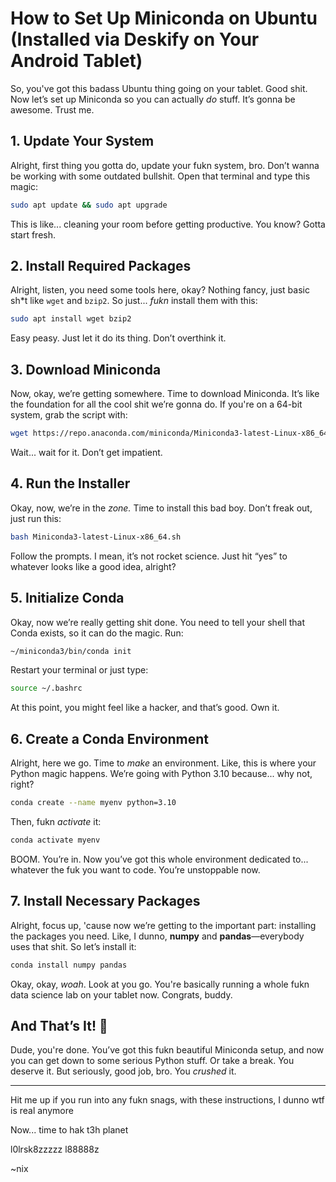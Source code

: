 # How to Set Up Miniconda on Ubuntu (Installed via Deskify on Your Android Tablet)

So, you've got this badass Ubuntu thing going on your tablet. Good shit. Now let’s set up Miniconda so you can actually *do* stuff. It’s gonna be awesome. Trust me.

## 1. **Update Your System**

Alright, first thing you gotta do, update your fukn system, bro. Don’t wanna be working with some outdated bullshit. Open that terminal and type this magic:

```bash
sudo apt update && sudo apt upgrade
```

This is like... cleaning your room before getting productive. You know? Gotta start fresh.

## 2. **Install Required Packages**

Alright, listen, you need some tools here, okay? Nothing fancy, just basic sh*t like `wget` and `bzip2`. So just... *fukn* install them with this:

```bash
sudo apt install wget bzip2
```

Easy peasy. Just let it do its thing. Don’t overthink it.

## 3. **Download Miniconda**

Now, okay, we’re getting somewhere. Time to download Miniconda. It’s like the foundation for all the cool shit we’re gonna do. If you're on a 64-bit system, grab the script with:

```bash
wget https://repo.anaconda.com/miniconda/Miniconda3-latest-Linux-x86_64.sh
```

Wait... wait for it. Don’t get impatient.

## 4. **Run the Installer**

Okay, now, we’re in the *zone.* Time to install this bad boy. Don’t freak out, just run this:

```bash
bash Miniconda3-latest-Linux-x86_64.sh
```

Follow the prompts. I mean, it’s not rocket science. Just hit “yes” to whatever looks like a good idea, alright? 

## 5. **Initialize Conda**

Okay, now we’re really getting shit done. You need to tell your shell that Conda exists, so it can do the magic. Run:

```bash
~/miniconda3/bin/conda init
```

Restart your terminal or just type:

```bash
source ~/.bashrc
```

At this point, you might feel like a hacker, and that’s good. Own it.

## 6. **Create a Conda Environment**

Alright, here we go. Time to *make* an environment. Like, this is where your Python magic happens. We’re going with Python 3.10 because... why not, right?

```bash
conda create --name myenv python=3.10
```

Then, fukn *activate* it:

```bash
conda activate myenv
```

BOOM. You’re in. Now you’ve got this whole environment dedicated to... whatever the fuk you want to code. You’re unstoppable now.

## 7. **Install Necessary Packages**

Alright, focus up, 'cause now we’re getting to the important part: installing the packages you need. Like, I dunno, **numpy** and **pandas**—everybody uses that shit. So let’s install it:

```bash
conda install numpy pandas
```

Okay, okay, *woah*. Look at you go. You're basically running a whole fukn data science lab on your tablet now. Congrats, buddy.

## And That’s It! 🎉

Dude, you're done. You’ve got this fukn beautiful Miniconda setup, and now you can get down to some serious Python stuff. Or take a break. You deserve it. But seriously, good job, bro. You *crushed* it.

---

Hit me up if you run into any fukn snags, with these instructions, I dunno wtf is real anymore 

Now... time to hak t3h planet

l0lrsk8zzzzz l88888z

~nix